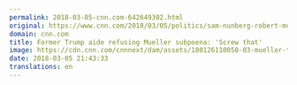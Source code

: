 ```yaml
---
permalink: 2018-03-05-cnn.com-642649302.html
original: https://www.cnn.com/2018/03/05/politics/sam-nunberg-robert-mueller/index.html
domain: cnn.com
title: Former Trump aide refusing Mueller subpoena: 'Screw that'
image: https://cdn.cnn.com/cnnnext/dam/assets/180126110058-03-mueller-trump-split-super-tease.jpg
date: 2018-03-05 21:43:33
translations: en
---
```


